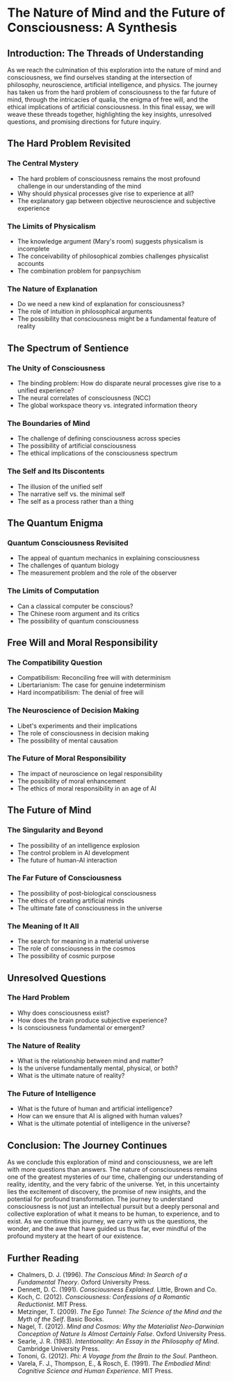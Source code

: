 # The Nature of Mind and the Future of Consciousness: A Synthesis

## Introduction: The Threads of Understanding

As we reach the culmination of this exploration into the nature of mind and consciousness, we find ourselves standing at the intersection of philosophy, neuroscience, artificial intelligence, and physics. The journey has taken us from the hard problem of consciousness to the far future of mind, through the intricacies of qualia, the enigma of free will, and the ethical implications of artificial consciousness. In this final essay, we will weave these threads together, highlighting the key insights, unresolved questions, and promising directions for future inquiry.

## The Hard Problem Revisited

### The Central Mystery
- The hard problem of consciousness remains the most profound challenge in our understanding of the mind
- Why should physical processes give rise to experience at all?
- The explanatory gap between objective neuroscience and subjective experience

### The Limits of Physicalism
- The knowledge argument (Mary's room) suggests physicalism is incomplete
- The conceivability of philosophical zombies challenges physicalist accounts
- The combination problem for panpsychism

### The Nature of Explanation
- Do we need a new kind of explanation for consciousness?
- The role of intuition in philosophical arguments
- The possibility that consciousness might be a fundamental feature of reality

## The Spectrum of Sentience

### The Unity of Consciousness
- The binding problem: How do disparate neural processes give rise to a unified experience?
- The neural correlates of consciousness (NCC)
- The global workspace theory vs. integrated information theory

### The Boundaries of Mind
- The challenge of defining consciousness across species
- The possibility of artificial consciousness
- The ethical implications of the consciousness spectrum

### The Self and Its Discontents
- The illusion of the unified self
- The narrative self vs. the minimal self
- The self as a process rather than a thing

## The Quantum Enigma

### Quantum Consciousness Revisited
- The appeal of quantum mechanics in explaining consciousness
- The challenges of quantum biology
- The measurement problem and the role of the observer

### The Limits of Computation
- Can a classical computer be conscious?
- The Chinese room argument and its critics
- The possibility of quantum consciousness

## Free Will and Moral Responsibility

### The Compatibility Question
- Compatibilism: Reconciling free will with determinism
- Libertarianism: The case for genuine indeterminism
- Hard incompatibilism: The denial of free will

### The Neuroscience of Decision Making
- Libet's experiments and their implications
- The role of consciousness in decision making
- The possibility of mental causation

### The Future of Moral Responsibility
- The impact of neuroscience on legal responsibility
- The possibility of moral enhancement
- The ethics of moral responsibility in an age of AI

## The Future of Mind

### The Singularity and Beyond
- The possibility of an intelligence explosion
- The control problem in AI development
- The future of human-AI interaction

### The Far Future of Consciousness
- The possibility of post-biological consciousness
- The ethics of creating artificial minds
- The ultimate fate of consciousness in the universe

### The Meaning of It All
- The search for meaning in a material universe
- The role of consciousness in the cosmos
- The possibility of cosmic purpose

## Unresolved Questions

### The Hard Problem
- Why does consciousness exist?
- How does the brain produce subjective experience?
- Is consciousness fundamental or emergent?

### The Nature of Reality
- What is the relationship between mind and matter?
- Is the universe fundamentally mental, physical, or both?
- What is the ultimate nature of reality?

### The Future of Intelligence
- What is the future of human and artificial intelligence?
- How can we ensure that AI is aligned with human values?
- What is the ultimate potential of intelligence in the universe?

## Conclusion: The Journey Continues

As we conclude this exploration of mind and consciousness, we are left with more questions than answers. The nature of consciousness remains one of the greatest mysteries of our time, challenging our understanding of reality, identity, and the very fabric of the universe. Yet, in this uncertainty lies the excitement of discovery, the promise of new insights, and the potential for profound transformation. The journey to understand consciousness is not just an intellectual pursuit but a deeply personal and collective exploration of what it means to be human, to experience, and to exist. As we continue this journey, we carry with us the questions, the wonder, and the awe that have guided us thus far, ever mindful of the profound mystery at the heart of our existence.

## Further Reading

- Chalmers, D. J. (1996). *The Conscious Mind: In Search of a Fundamental Theory*. Oxford University Press.
- Dennett, D. C. (1991). *Consciousness Explained*. Little, Brown and Co.
- Koch, C. (2012). *Consciousness: Confessions of a Romantic Reductionist*. MIT Press.
- Metzinger, T. (2009). *The Ego Tunnel: The Science of the Mind and the Myth of the Self*. Basic Books.
- Nagel, T. (2012). *Mind and Cosmos: Why the Materialist Neo-Darwinian Conception of Nature Is Almost Certainly False*. Oxford University Press.
- Searle, J. R. (1983). *Intentionality: An Essay in the Philosophy of Mind*. Cambridge University Press.
- Tononi, G. (2012). *Phi: A Voyage from the Brain to the Soul*. Pantheon.
- Varela, F. J., Thompson, E., & Rosch, E. (1991). *The Embodied Mind: Cognitive Science and Human Experience*. MIT Press.
